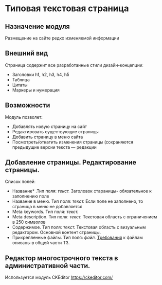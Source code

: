 # Типовая текстовая страница
## Назначение модуля
Размещение на сайте редко изменяемой информации
## Внешний вид
Страница содержит все разработанные стили дизайн-концепции:
- Заголовки h1, h2, h3, h4, h5
- Таблица
- Цитаты
- Маркеры и нумерация
## Возможности
Модуль позволет:
- Добавлять новую страницу на сайт
- Редактировать существующие страницы
- Добавить страницу в меню сайта
- Посмотреть/откатить изменения страницы (сохраняются предыдущие версии текста — редакции
## Добавление страницы. Редактирование страницы.
Список полей:
- Название* .Тип поля: *текст.* Заголовок стараницы- обязательное к заполнению поле
- Название в меню. Тип поля: *текст.* Если поле не заполнено, то страница в меню не добавляется
- Meta keywords. Тип поля: *текст.*
- Meta description. Тип поля: *текст.* Текстовая область с ограничением в 250 символов
- Содержимое. Тип поля: *текст.* Текстовая область с визуальным редактором. Основной контент страницы.
- Прикрепленные файлы. Тип поля: *файл.* [Требования][identifier] к файлам описаны в общей части ТЗ.

[identifier]: https://github.com/synapse-studio/dogovor/blob/master/tz/openTZ.md#%D0%A2%D1%80%D0%B5%D0%B1%D0%BE%D0%B2%D0%B0%D0%BD%D0%B8%D1%8F-%D0%BA-%D1%85%D1%80%D0%B0%D0%BD%D0%B5%D0%BD%D0%B8%D1%8E-%D0%B4%D0%B0%D0%BD%D0%BD%D1%8B%D1%85
## Редактор многострочного текста в административной части. 
Используется модуль CKEditor <https://ckeditor.com/>







